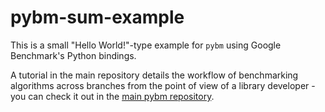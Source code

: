 # pybm-sum-example

This is a small "Hello World!"-type example for `pybm` using Google Benchmark's Python bindings.

A tutorial in the main repository details the workflow of benchmarking algorithms across branches from the point of view
of a library developer - you can check it out in the [main pybm repository](https://github.com/nicholasjng/pybm).
